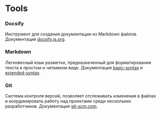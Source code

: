 # Tools

### Docsify
Инструмент для создания документации из Markdown файлов. Документация [docsify.js.org](https://docsify.js.org/#/ru-ru/).

### Markdown
Легковесный язык разметки, предназначенный для форматирования текста в простом и читаемом виде. Документация [basic-syntax](https://www.markdownguide.org/basic-syntax/) и [extended-syntax](https://www.markdownguide.org/extended-syntax/).

### Git
Система контроля версий, позволяет отслеживать изменения в файлах и координировать работу над проектами среди нескольких разработчиков. Документация [git-scm.com](https://git-scm.com/).


